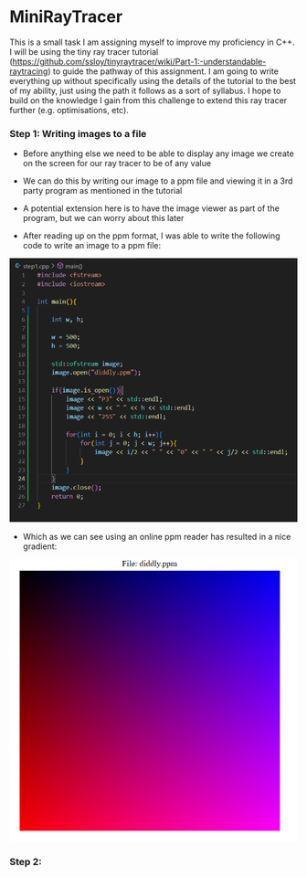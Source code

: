 # MiniRayTracer
This is a small task I am assigning myself to improve my proficiency in C++. I will be using the tiny ray tracer tutorial (https://github.com/ssloy/tinyraytracer/wiki/Part-1:-understandable-raytracing) to guide the pathway of this assignment. I am going to write everything up without specifically using the details of the tutorial to the best of my ability, just using the path it follows as a sort of syllabus.  I hope to build on the knowledge I gain from this challenge to extend this ray tracer further (e.g. optimisations, etc).

### Step 1: Writing images to a file
- Before anything else we need to be able to display any image we create on the screen for our ray tracer to be of any value
- We can do this by writing our image to a ppm file and viewing it in a 3rd party program as mentioned in the tutorial
- A potential extension here is to have the image viewer as part of the program, but we can worry about this later

- After reading up on the ppm format, I was able to write the following code to write an image to a ppm file:

![alt text](assets/step1_ss.png)

- Which as we can see using an online ppm reader has resulted in a nice gradient:

![alt text](assets/ppm_test_image.png)


### Step 2: 
